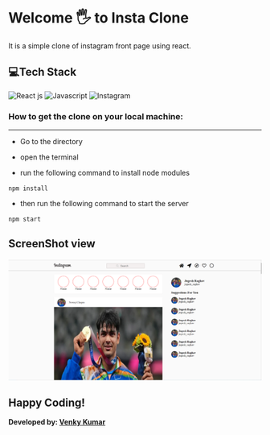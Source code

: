 # Welcome 🖐 to Insta Clone
It is a simple clone of instagram front page using react.

## 💻Tech Stack

![React js](https://img.shields.io/badge/reactjs%20-%23E34F26.svg?&style=for-the-badge&logo=reactjs&logoColor=white)
![Javascript](https://img.shields.io/badge/JavaScript-F7DF1E?style=for-the-badge&logo=javascript&logoColor=black) 
![Instagram](https://img.shields.io/badge/Instagram-E4405F?style=for-the-badge&logo=instagram&logoColor=white)

### How to get the clone on your local machine:

---
- Go to the directory

- open the terminal 

- run the following command to install node modules

```
npm install
```
- then run the following command to start the server

```
npm start
```

## ScreenShot view
![Desktop view](./src/images/instaclone.png)

## Happy Coding!

<strong>Developed by: <a href="https://github.com/BoddepallyVenkatesh06">Venky Kumar</a>
